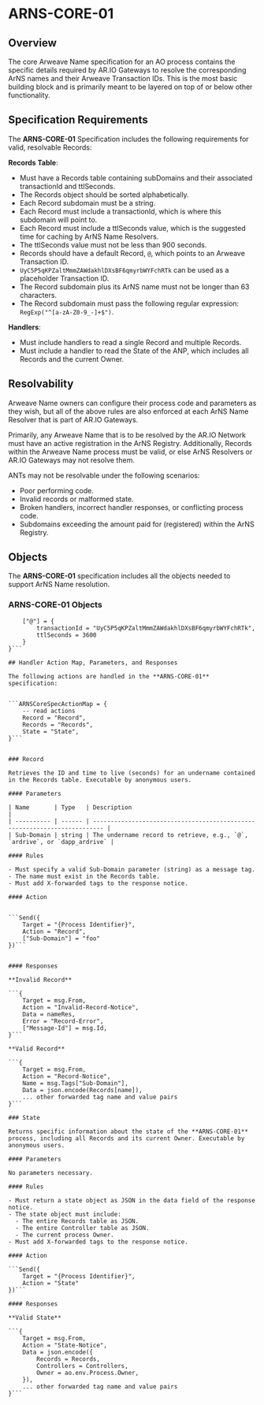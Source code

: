 # ARNS-CORE-01

## Overview

The core Arweave Name specification for an AO process contains the specific details required by AR.IO Gateways to resolve the corresponding ArNS names and their Arweave Transaction IDs. This is the most basic building block and is primarily meant to be layered on top of or below other functionality.

## Specification Requirements

The **ARNS-CORE-01** Specification includes the following requirements for valid, resolvable Records:

**Records Table**:

- Must have a Records table containing subDomains and their associated transactionId and ttlSeconds.
- The Records object should be sorted alphabetically.
- Each Record subdomain must be a string.
- Each Record must include a transactionId, which is where this subdomain will point to.
- Each Record must include a ttlSeconds value, which is the suggested time for caching by ArNS Name Resolvers.
- The ttlSeconds value must not be less than 900 seconds.
- Records should have a default Record, `@`, which points to an Arweave Transaction ID.
- `UyC5P5qKPZaltMmmZAWdakhlDXsBF6qmyrbWYFchRTk` can be used as a placeholder Transaction ID.
- The Record subdomain plus its ArNS name must not be longer than 63 characters.
- The Record subdomain must pass the following regular expression: `RegExp("^[a-zA-Z0-9_-]+$")`.

**Handlers**:

- Must include handlers to read a single Record and multiple Records.
- Must include a handler to read the State of the ANP, which includes all Records and the current Owner.

## Resolvability

Arweave Name owners can configure their process code and parameters as they wish, but all of the above rules are also enforced at each ArNS Name Resolver that is part of AR.IO Gateways.

Primarily, any Arweave Name that is to be resolved by the AR.IO Network must have an active registration in the ArNS Registry. Additionally, Records within the Arweave Name process must be valid, or else ArNS Resolvers or AR.IO Gateways may not resolve them.

ANTs may not be resolvable under the following scenarios:

- Poor performing code.
- Invalid records or malformed state.
- Broken handlers, incorrect handler responses, or conflicting process code.
- Subdomains exceeding the amount paid for (registered) within the ArNS Registry.

## Objects

The **ARNS-CORE-01** specification includes all the objects needed to support ArNS Name resolution.

### ARNS-CORE-01 Objects

````Records = Records or {
    ["@"] = {
        transactionId = "UyC5P5qKPZaltMmmZAWdakhlDXsBF6qmyrbWYFchRTk",
        ttlSeconds = 3600
    }
}```

## Handler Action Map, Parameters, and Responses

The following actions are handled in the **ARNS-CORE-01** specification:


```ARNSCoreSpecActionMap = {
    -- read actions
    Record = "Record",
    Records = "Records",
    State = "State",
}```


### Record

Retrieves the ID and time to live (seconds) for an undername contained in the Records table. Executable by anonymous users.

#### Parameters

| Name       | Type   | Description                                                               |
| ---------- | ------ | ------------------------------------------------------------------------- |
| Sub-Domain | string | The undername record to retrieve, e.g., `@`, `ardrive`, or `dapp_ardrive` |

#### Rules

- Must specify a valid Sub-Domain parameter (string) as a message tag.
- The name must exist in the Records table.
- Must add X-forwarded tags to the response notice.

#### Action


```Send({
    Target = "{Process Identifier}",
    Action = "Record",
    ["Sub-Domain"] = "foo"
})```


#### Responses

**Invalid Record**

```{
    Target = msg.From,
    Action = "Invalid-Record-Notice",
    Data = nameRes,
    Error = "Record-Error",
    ["Message-Id"] = msg.Id,
}```

**Valid Record**

```{
    Target = msg.From,
    Action = "Record-Notice",
    Name = msg.Tags["Sub-Domain"],
    Data = json.encode(Records[name]),
    ... other forwarded tag name and value pairs
}```

### State

Returns specific information about the state of the **ARNS-CORE-01** process, including all Records and its current Owner. Executable by anonymous users.

#### Parameters

No parameters necessary.

#### Rules

- Must return a state object as JSON in the data field of the response notice.
- The state object must include:
  - The entire Records table as JSON.
  - The entire Controller table as JSON.
  - The current process Owner.
- Must add X-forwarded tags to the response notice.

#### Action

```Send({
    Target = "{Process Identifier}",
    Action = "State"
})```

#### Responses

**Valid State**

```{
    Target = msg.From,
    Action = "State-Notice",
    Data = json.encode({
        Records = Records,
        Controllers = Controllers,
        Owner = ao.env.Process.Owner,
    }),
    ... other forwarded tag name and value pairs
}```
````
